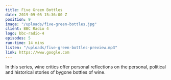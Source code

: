 ```yaml
---
title: Five Green Bottles
date: 2019-09-05 15:36:00 Z
position: 9
image: "/uploads/five-green-bottles.jpg"
client: BBC Radio 4
logo: bbc-radio-4
episodes: 5
run-time: 14 mins
listen: "/uploads/five-green-bottles-preview.mp3"
link: https://www.google.com
---
```


In this series, wine critics offer personal reflections on the personal, political and historical stories of bygone bottles of wine.